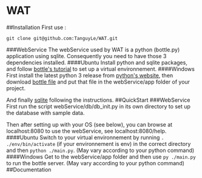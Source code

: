 # WAT

##Installation
First use :

`git clone git@github.com:TanguyLe/WAT.git`

###WebService
The webService used by WAT is a python (bottle.py) application using sqlite. Consequently you need to have those 3 dependencies installed.
####Ubuntu
Install python and sqlite packages, and follow [bottle's tutorial](https://bottlepy.org/docs/dev/tutorial.html#installation) to set up a virtual environnement.
####Windows
First install the latest python 3 release from [python's website](https://www.python.org/downloads/windows/), then download [bottle file](https://github.com/bottlepy/bottle/raw/master/bottle.py) and put that file in the webService/app folder of your project.

And finally [sqlite](https://www.tutorialspoint.com/sqlite/sqlite_installation.htm) following the instructions.
##QuickStart
###WebService
First run the script webService/db/db_init.py in its own directory to set up the database with sample data.

Then after setting up with your OS (see below), you can browse at localhost:8080 to use the webService, see localhost:8080/help.
####Ubuntu
Switch to your virtual environnement by running `. ./env/bin/activate` (if your environnement is env) in the correct directory and then `python ./main.py`. (May vary according to your python command)
####Windows
Get to the webService/app folder and then use `py ./main.py` to run the bottle server. (May vary according to your python command) 
##Documentation
